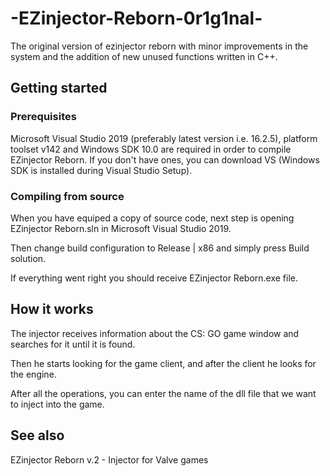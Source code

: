 # -EZinjector-Reborn-0r1g1nal-
The original version of ezinjector reborn with minor improvements in the system and the addition of new unused functions written in C++.
## Getting started
### Prerequisites
Microsoft Visual Studio 2019 (preferably latest version i.e. 16.2.5), platform toolset v142 and Windows SDK 10.0 are required in order to compile EZinjector Reborn. If you don't have ones, you can download VS (Windows SDK is installed during Visual Studio Setup).
### Compiling from source
When you have equiped a copy of source code, next step is opening EZinjector Reborn.sln in Microsoft Visual Studio 2019.

Then change build configuration to Release | x86 and simply press Build solution.

If everything went right you should receive EZinjector Reborn.exe file.
## How it works
The injector receives information about the CS: GO game window and searches for it until it is found.

Then he starts looking for the game client, and after the client he looks for the engine.

After all the operations, you can enter the name of the dll file that we want to inject into the game.
## See also
EZinjector Reborn v.2 - Injector for Valve games
